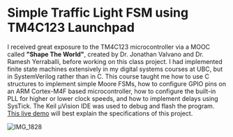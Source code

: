 Simple Traffic Light FSM using TM4C123 Launchpad
======

  I received great exposure to the TM4C123 microcontroller via a MOOC called __"Shape The World"__, created by Dr. Jonathan Valvano and Dr. Ramesh Yerraballi, before working on this class project. I had implemented finite state machines extensively in my digital systems courses at UBC, but in SystemVerilog rather than in C. This course taught me how to use C structures to implement simple Moore FSMs, how to configure GPIO pins on an ARM Cortex-M4F based microcontroller, how to configure the built-in PLL for higher or lower clock speeds, and how to implement delays using SysTick. The Keil µVision IDE was used to debug and flash the program. [This live demo](https://youtu.be/adBRNBYYqnk) will best explain the specifications of this project.

![IMG_1828](https://user-images.githubusercontent.com/55927496/86650274-65f8ea00-bf97-11ea-9b69-7379260ebaf3.jpg)

